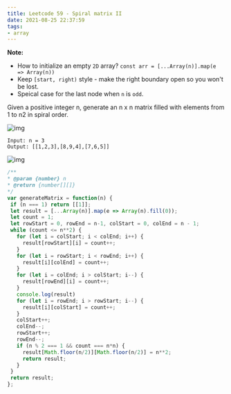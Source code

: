 ```yaml
---
title: Leetcode 59 - Spiral matrix II
date: 2021-08-25 22:37:59
tags:
- array
---
```

**Note:** 
- How to initialize an empty `2D` array?
 `const arr = [...Array(n)].map(e => Array(n))`
- Keep `[start, right)` style - make the right boundary open so you won't be lost.
- Speical case for the last node when `n` is `odd`.

Given a positive integer n, generate an n x n matrix filled with elements from 1 to n2 in spiral order.

![img](https://assets.leetcode.com/uploads/2020/11/13/spiraln.jpg)
```
Input: n = 3
Output: [[1,2,3],[8,9,4],[7,6,5]]
```

![img](https://img-blog.csdnimg.cn/2020121623550681.png)

 ```javascript
/**
 * @param {number} n
 * @return {number[][]}
 */
var generateMatrix = function(n) {
  if (n === 1) return [[1]];
  let result = [...Array(n)].map(e => Array(n).fill(0));
  let count = 1;
  let rowStart = 0, rowEnd = n-1, colStart = 0, colEnd = n - 1; 
  while (count <= n**2) {
    for (let i = colStart; i < colEnd; i++) {
      result[rowStart][i] = count++;
    }
    for (let i = rowStart; i < rowEnd; i++) {
      result[i][colEnd] = count++;
    }
    for (let i = colEnd; i > colStart; i--) {
      result[rowEnd][i] = count++;
    }
    console.log(result)
    for (let i = rowEnd; i > rowStart; i--) {
      result[i][colStart] = count++;
    }
    colStart++;
    colEnd--;
    rowStart++;
    rowEnd--;
    if (n % 2 === 1 && count === n*n) {
      result[Math.floor(n/2)][Math.floor(n/2)] = n**2;
      return result;
    }
  }
  return result;
};
 ```
